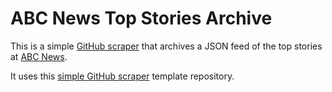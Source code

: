 # ABC News Top Stories Archive

This is a simple [GitHub scraper](https://simonwillison.net/2020/Oct/9/git-scraping/) that archives a JSON feed of the top stories at [ABC News](https://www.abc.net.au/news).

It uses this [simple GitHub scraper](https://github.com/drzax/simple-scrape-template) template repository.
